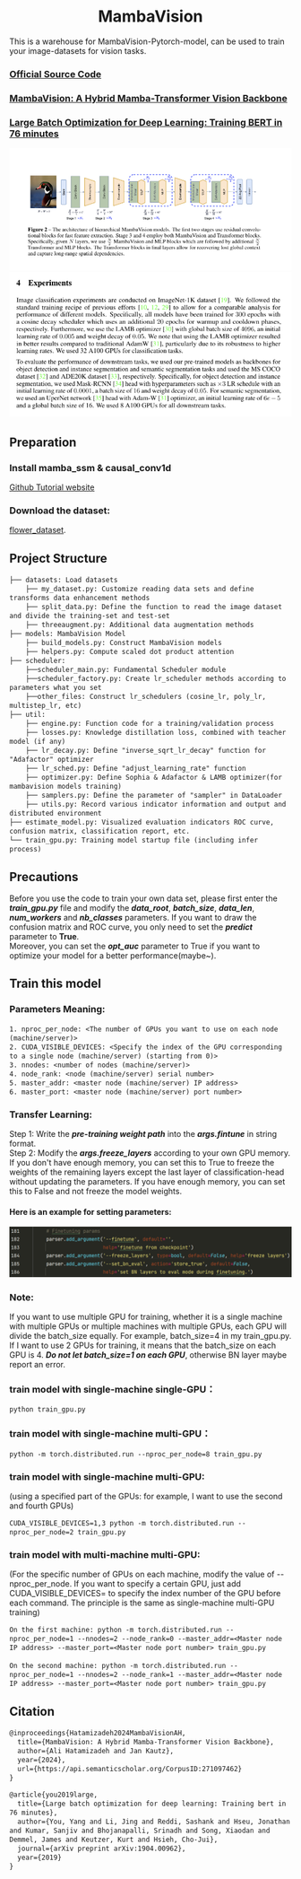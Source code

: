 <h1 align='center'>MambaVision</h1>

This is a warehouse for MambaVision-Pytorch-model, can be used to train your image-datasets for vision tasks.

### [Official Source Code](https://github.com/NVlabs/MambaVision)  
### [MambaVision: A Hybrid Mamba-Transformer Vision Backbone](https://arxiv.org/pdf/2407.08083)  
### [Large Batch Optimization for Deep Learning: Training BERT in 76 minutes](https://arxiv.org/abs/1904.00962)   

![image](https://github.com/jiaowoguanren0615/MambaVision/blob/main/sample_png/1720946952217.jpg)  
![image](https://github.com/jiaowoguanren0615/MambaVision/blob/main/sample_png/1720947030019.jpg)  


## Preparation
### Install mamba_ssm & causal_conv1d
[Github Tutorial website](https://github.com/jiaowoguanren0615/Install_Mamba)

### Download the dataset: 
[flower_dataset](https://www.kaggle.com/datasets/alxmamaev/flowers-recognition).  

## Project Structure
```
├── datasets: Load datasets
    ├── my_dataset.py: Customize reading data sets and define transforms data enhancement methods
    ├── split_data.py: Define the function to read the image dataset and divide the training-set and test-set
    ├── threeaugment.py: Additional data augmentation methods
├── models: MambaVision Model
    ├── build_models.py: Construct MambaVision models
    ├── helpers.py: Compute scaled dot product attention
├── scheduler:
    ├──scheduler_main.py: Fundamental Scheduler module
    ├──scheduler_factory.py: Create lr_scheduler methods according to parameters what you set
    ├──other_files: Construct lr_schedulers (cosine_lr, poly_lr, multistep_lr, etc)
├── util:
    ├── engine.py: Function code for a training/validation process
    ├── losses.py: Knowledge distillation loss, combined with teacher model (if any)
    ├── lr_decay.py: Define "inverse_sqrt_lr_decay" function for "Adafactor" optimizer
    ├── lr_sched.py: Define "adjust_learning_rate" function
    ├── optimizer.py: Define Sophia & Adafactor & LAMB optimizer(for mambavision models training)
    ├── samplers.py: Define the parameter of "sampler" in DataLoader
    ├── utils.py: Record various indicator information and output and distributed environment
├── estimate_model.py: Visualized evaluation indicators ROC curve, confusion matrix, classification report, etc.
└── train_gpu.py: Training model startup file (including infer process)
```

## Precautions
Before you use the code to train your own data set, please first enter the ___train_gpu.py___ file and modify the ___data_root___, ___batch_size___,  ___data_len___, ___num_workers___ and ___nb_classes___ parameters. If you want to draw the confusion matrix and ROC curve, you only need to set the ___predict___ parameter to __True__.  
Moreover, you can set the ___opt_auc___ parameter to True if you want to optimize your model for a better performance(maybe~).


## Train this model

### Parameters Meaning:
```
1. nproc_per_node: <The number of GPUs you want to use on each node (machine/server)>
2. CUDA_VISIBLE_DEVICES: <Specify the index of the GPU corresponding to a single node (machine/server) (starting from 0)>
3. nnodes: <number of nodes (machine/server)>
4. node_rank: <node (machine/server) serial number>
5. master_addr: <master node (machine/server) IP address>
6. master_port: <master node (machine/server) port number>
```
### Transfer Learning:
Step 1: Write the ___pre-training weight path___ into the ___args.fintune___ in string format.  
Step 2: Modify the ___args.freeze_layers___ according to your own GPU memory. If you don't have enough memory, you can set this to True to freeze the weights of the remaining layers except the last layer of classification-head without updating the parameters. If you have enough memory, you can set this to False and not freeze the model weights.  

#### Here is an example for setting parameters:
![image](https://github.com/jiaowoguanren0615/VisionTransformer/blob/main/sample_png/transfer_learning.jpg)


### Note: 
If you want to use multiple GPU for training, whether it is a single machine with multiple GPUs or multiple machines with multiple GPUs, each GPU will divide the batch_size equally. For example, batch_size=4 in my train_gpu.py. If I want to use 2 GPUs for training, it means that the batch_size on each GPU is 4. ___Do not let batch_size=1 on each GPU___, otherwise BN layer maybe report an error.  

### train model with single-machine single-GPU：
```
python train_gpu.py
```

### train model with single-machine multi-GPU：
```
python -m torch.distributed.run --nproc_per_node=8 train_gpu.py
```

### train model with single-machine multi-GPU: 
(using a specified part of the GPUs: for example, I want to use the second and fourth GPUs)
```
CUDA_VISIBLE_DEVICES=1,3 python -m torch.distributed.run --nproc_per_node=2 train_gpu.py
```

### train model with multi-machine multi-GPU:
(For the specific number of GPUs on each machine, modify the value of --nproc_per_node. If you want to specify a certain GPU, just add CUDA_VISIBLE_DEVICES= to specify the index number of the GPU before each command. The principle is the same as single-machine multi-GPU training)
```
On the first machine: python -m torch.distributed.run --nproc_per_node=1 --nnodes=2 --node_rank=0 --master_addr=<Master node IP address> --master_port=<Master node port number> train_gpu.py

On the second machine: python -m torch.distributed.run --nproc_per_node=1 --nnodes=2 --node_rank=1 --master_addr=<Master node IP address> --master_port=<Master node port number> train_gpu.py
```


## Citation
```
@inproceedings{Hatamizadeh2024MambaVisionAH,
  title={MambaVision: A Hybrid Mamba-Transformer Vision Backbone},
  author={Ali Hatamizadeh and Jan Kautz},
  year={2024},
  url={https://api.semanticscholar.org/CorpusID:271097462}
}
```

```
@article{you2019large,
  title={Large batch optimization for deep learning: Training bert in 76 minutes},
  author={You, Yang and Li, Jing and Reddi, Sashank and Hseu, Jonathan and Kumar, Sanjiv and Bhojanapalli, Srinadh and Song, Xiaodan and Demmel, James and Keutzer, Kurt and Hsieh, Cho-Jui},
  journal={arXiv preprint arXiv:1904.00962},
  year={2019}
}
```
